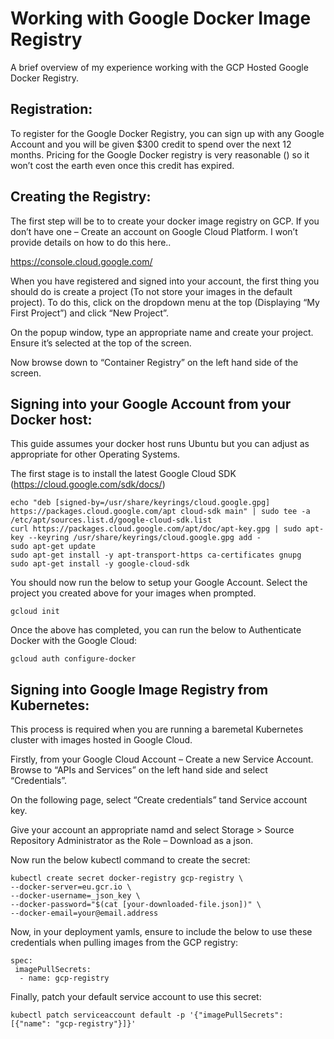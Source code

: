 # Working with Google Docker Image Registry

A brief overview of my experience working with the GCP Hosted Google Docker Registry.

## Registration:
To register for the Google Docker Registry, you can sign up with any Google Account and you will be given $300 credit to spend over the next 12 months. Pricing for the Google Docker registry is very reasonable () so it won’t cost the earth even once this credit has expired.

## Creating the Registry:
The first step will be to to create your docker image registry on GCP. If you don’t have one – Create an account on Google Cloud Platform. I won’t provide details on how to do this here..

https://console.cloud.google.com/

When you have registered and signed into your account, the first thing you should do is create a project (To not store your images in the default project). To do this, click on the dropdown menu at the top (Displaying “My First Project”) and click “New Project”.

On the popup window, type an appropriate name and create your project. Ensure it’s selected at the top of the screen.

Now browse down to “Container Registry” on the left hand side of the screen.

## Signing into your Google Account from your Docker host:
This guide assumes your docker host runs Ubuntu but you can adjust as appropriate for other Operating Systems.

The first stage is to install the latest Google Cloud SDK (https://cloud.google.com/sdk/docs/)

```
echo "deb [signed-by=/usr/share/keyrings/cloud.google.gpg] https://packages.cloud.google.com/apt cloud-sdk main" | sudo tee -a /etc/apt/sources.list.d/google-cloud-sdk.list
curl https://packages.cloud.google.com/apt/doc/apt-key.gpg | sudo apt-key --keyring /usr/share/keyrings/cloud.google.gpg add -
sudo apt-get update
sudo apt-get install -y apt-transport-https ca-certificates gnupg
sudo apt-get install -y google-cloud-sdk
```

You should now run the below to setup your Google Account. Select the project you created above for your images when prompted.

```
gcloud init
```

Once the above has completed, you can run the below to Authenticate Docker with the Google Cloud:

```
gcloud auth configure-docker
```

## Signing into Google Image Registry from Kubernetes:
This process is required when you are running a baremetal Kubernetes cluster with images hosted in Google Cloud.

Firstly, from your Google Cloud Account – Create a new Service Account. Browse to “APIs and Services” on the left hand side and select “Credentials”.

On the following page, select “Create credentials” tand Service account key.

Give your account an appropriate namd and select Storage >  Source Repository Administrator as the Role – Download as a json.

Now run the below kubectl command to create the secret:

```
kubectl create secret docker-registry gcp-registry \
--docker-server=eu.gcr.io \
--docker-username=_json_key \
--docker-password="$(cat [your-downloaded-file.json])" \
--docker-email=your@email.address
```

Now, in your deployment yamls, ensure to include the below to use these credentials when pulling images from the GCP registry:

```
spec:
 imagePullSecrets:
  - name: gcp-registry
```

Finally, patch your default service account to use this secret:

```
kubectl patch serviceaccount default -p '{"imagePullSecrets": [{"name": "gcp-registry"}]}'
```